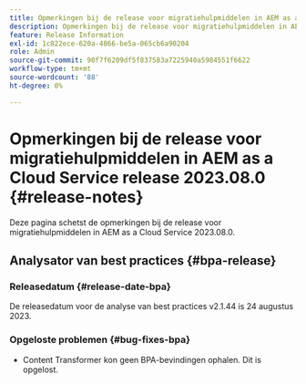 ```yaml
---
title: Opmerkingen bij de release voor migratiehulpmiddelen in AEM as a Cloud Service release 2023.08.0
description: Opmerkingen bij de release voor migratiehulpmiddelen in AEM as a Cloud Service release 2023.08.0
feature: Release Information
exl-id: 1c822ece-620a-4866-be5a-065cb6a90204
role: Admin
source-git-commit: 90f7f6209df5f837583a7225940a5984551f6622
workflow-type: tm+mt
source-wordcount: '88'
ht-degree: 0%

---
```


# Opmerkingen bij de release voor migratiehulpmiddelen in AEM as a Cloud Service release 2023.08.0 {#release-notes}

Deze pagina schetst de opmerkingen bij de release voor migratiehulpmiddelen in AEM as a Cloud Service 2023.08.0.

## Analysator van best practices {#bpa-release}

### Releasedatum {#release-date-bpa}

De releasedatum voor de analyse van best practices v2.1.44 is 24 augustus 2023.

### Opgeloste problemen {#bug-fixes-bpa}

* Content Transformer kon geen BPA-bevindingen ophalen. Dit is opgelost.
